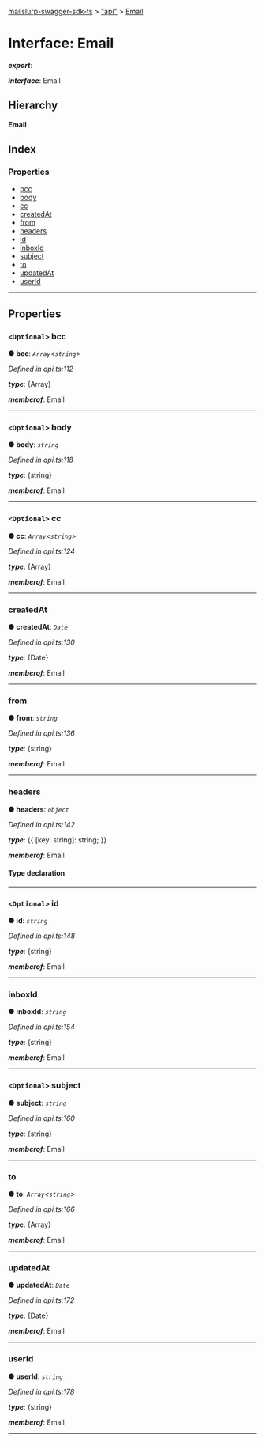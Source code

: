 [mailslurp-swagger-sdk-ts](../README.md) > ["api"](../modules/_api_.md) > [Email](../interfaces/_api_.email.md)

# Interface: Email

*__export__*: 

*__interface__*: Email

## Hierarchy

**Email**

## Index

### Properties

* [bcc](_api_.email.md#bcc)
* [body](_api_.email.md#body)
* [cc](_api_.email.md#cc)
* [createdAt](_api_.email.md#createdat)
* [from](_api_.email.md#from)
* [headers](_api_.email.md#headers)
* [id](_api_.email.md#id)
* [inboxId](_api_.email.md#inboxid)
* [subject](_api_.email.md#subject)
* [to](_api_.email.md#to)
* [updatedAt](_api_.email.md#updatedat)
* [userId](_api_.email.md#userid)

---

## Properties

<a id="bcc"></a>

### `<Optional>` bcc

**● bcc**: *`Array`<`string`>*

*Defined in api.ts:112*

*__type__*: {Array}

*__memberof__*: Email

___
<a id="body"></a>

### `<Optional>` body

**● body**: *`string`*

*Defined in api.ts:118*

*__type__*: {string}

*__memberof__*: Email

___
<a id="cc"></a>

### `<Optional>` cc

**● cc**: *`Array`<`string`>*

*Defined in api.ts:124*

*__type__*: {Array}

*__memberof__*: Email

___
<a id="createdat"></a>

###  createdAt

**● createdAt**: *`Date`*

*Defined in api.ts:130*

*__type__*: {Date}

*__memberof__*: Email

___
<a id="from"></a>

###  from

**● from**: *`string`*

*Defined in api.ts:136*

*__type__*: {string}

*__memberof__*: Email

___
<a id="headers"></a>

###  headers

**● headers**: *`object`*

*Defined in api.ts:142*

*__type__*: {{ \[key: string\]: string; }}

*__memberof__*: Email

#### Type declaration

[key: `string`]: `string`

___
<a id="id"></a>

### `<Optional>` id

**● id**: *`string`*

*Defined in api.ts:148*

*__type__*: {string}

*__memberof__*: Email

___
<a id="inboxid"></a>

###  inboxId

**● inboxId**: *`string`*

*Defined in api.ts:154*

*__type__*: {string}

*__memberof__*: Email

___
<a id="subject"></a>

### `<Optional>` subject

**● subject**: *`string`*

*Defined in api.ts:160*

*__type__*: {string}

*__memberof__*: Email

___
<a id="to"></a>

###  to

**● to**: *`Array`<`string`>*

*Defined in api.ts:166*

*__type__*: {Array}

*__memberof__*: Email

___
<a id="updatedat"></a>

###  updatedAt

**● updatedAt**: *`Date`*

*Defined in api.ts:172*

*__type__*: {Date}

*__memberof__*: Email

___
<a id="userid"></a>

###  userId

**● userId**: *`string`*

*Defined in api.ts:178*

*__type__*: {string}

*__memberof__*: Email

___

